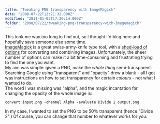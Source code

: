 ```yaml
---
title: "Tweaking PNG transparency with ImageMagick"
date: "2008-07-22T12:21:32.000Z"
modified: "2011-01-03T17:20:14.000Z"
folder: "2008/07/22/tweaking-png-transparency-with-imagemagick"
---
```


This took me way too long to find out, so I thought I'd blog here and hopefully save someone else some time.  
[ImageMagick](http://imagemagick.org) is a great swiss-army-knife type tool, with a [shed-load of options](http://imagemagick.org/script/command-line-options.php) for converting and combining images. Unfortunately, the sheer number of options can make it a bit time-consuming and frustrating trying to find the one you want.  
My aim was simple: given a PNG, make the _whole thing_ semi-transparent.  
Searching Google using "transparent" and "opacity" drew a blank - all I got was instructions on how to set transparency for certain _colours_ - not what I wanted to do.  
The word I was missing was "alpha", and the magic incantation for changing the opacity of the whole image is:

    convert input.png -channel Alpha -evaluate Divide 2 output.png

In my case, I wanted to set the PNG to be 50% transparent (hence "Divide 2".) Of course, you can change that number to whatever works for you.
